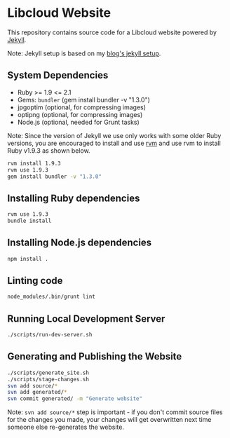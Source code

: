 # Libcloud Website

This repository contains source code for a Libcloud website powered by
[Jekyll][1].

Note: Jekyll setup is based on my [blog's jekyll setup][2].

## System Dependencies

* Ruby >= 1.9 <= 2.1
* Gems: `bundler` (gem install bundler -v "1.3.0")
* jpgoptim (optional, for compressing images)
* optipng (optional, for compressing images)
* Node.js (optional, needed for Grunt tasks)

Note: Since the version of Jekyll we use only works with some older Ruby versions,
you are encouraged to install and use [rvm](https://rvm.io/) and use rvm to install
Ruby v1.9.3 as shown below.

```bash
rvm install 1.9.3
rvm use 1.9.3
gem install bundler -v "1.3.0"
```

## Installing Ruby dependencies

```bash
rvm use 1.9.3
bundle install
```

## Installing Node.js dependencies

```bash
npm install .
```

## Linting code

```bash
node_modules/.bin/grunt lint
```

## Running Local Development Server

```bash
./scripts/run-dev-server.sh
```

## Generating and Publishing the Website

```bash
./scripts/generate_site.sh
./scripts/stage-changes.sh
svn add source/*
svn add generated/*
svn commit generated/ -m "Generate website"
```

Note: ``svn add source/*`` step is important - if you don't commit source files
for the changes you made, your changes will get overwritten next time someone
else re-generates the website.

[1]: http://jekyllrb.com/
[2]: https://github.com/Kami/kami.github.com
